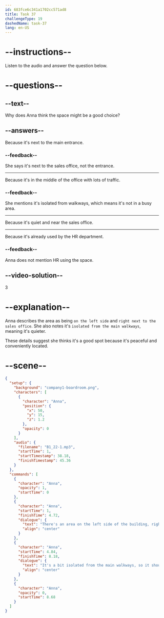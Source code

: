 ```yaml
---
id: 683fce6c341a1702cc571ad8
title: Task 37
challengeType: 19
dashedName: task-37
lang: en-US
---
```


<!-- (Audio) Anna: There's an area on the left side of the building, right next to the sales office. It's a bit isolated from the main walkways, so it should be quieter. -->

# --instructions--

Listen to the audio and answer the question below.

# --questions--

## --text--

Why does Anna think the space might be a good choice?

## --answers--

Because it's next to the main entrance.

### --feedback--

She says it's next to the sales office, not the entrance.

---

Because it's in the middle of the office with lots of traffic.

### --feedback--

She mentions it's isolated from walkways, which means it's not in a busy area.

---

Because it's quiet and near the sales office.

---

Because it's already used by the HR department.

### --feedback--

Anna does not mention HR using the space.

## --video-solution--

3

# --explanation--

Anna describes the area as being `on the left side` and `right next to the sales office`. She also notes it's `isolated from the main walkways`, meaning it's quieter.

These details suggest she thinks it's a good spot because it's peaceful and conveniently located.

# --scene--

```json
{
  "setup": {
    "background": "company1-boardroom.png",
    "characters": [
      {
        "character": "Anna",
        "position": {
          "x": 50,
          "y": 15,
          "z": 1.2
        },
        "opacity": 0
      }
    ],
    "audio": {
      "filename": "B1_22-1.mp3",
      "startTime": 1,
      "startTimestamp": 38.18,
      "finishTimestamp": 45.36
    }
  },
  "commands": [
    {
      "character": "Anna",
      "opacity": 1,
      "startTime": 0
    },
    {
      "character": "Anna",
      "startTime": 1,
      "finishTime": 4.72,
      "dialogue": {
        "text": "There's an area on the left side of the building, right next to the sales office.",
        "align": "center"
      }
    },
    {
      "character": "Anna",
      "startTime": 4.84,
      "finishTime": 8.18,
      "dialogue": {
        "text": "It's a bit isolated from the main walkways, so it should be quieter.",
        "align": "center"
      }
    },
    {
      "character": "Anna",
      "opacity": 0,
      "startTime": 8.68
    }
  ]
}
```
